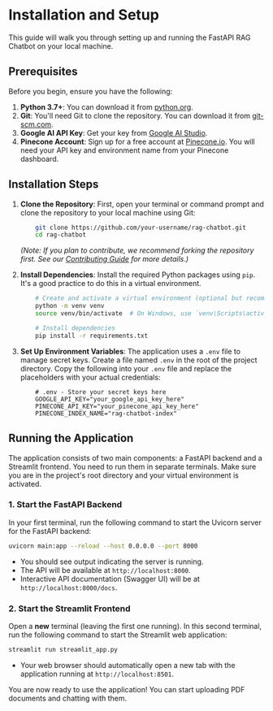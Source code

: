 # Installation and Setup

This guide will walk you through setting up and running the FastAPI RAG Chatbot on your local machine.

## Prerequisites

Before you begin, ensure you have the following:

1. **Python 3.7+**: You can download it from [python.org](https://www.python.org/downloads/).
2. **Git**: You'll need Git to clone the repository. You can download it from [git-scm.com](https://git-scm.com/downloads).
3. **Google AI API Key**: Get your key from [Google AI Studio](https://makersuite.google.com/app/apikey).
4. **Pinecone Account**: Sign up for a free account at [Pinecone.io](https://www.pinecone.io/). You will need your API key and environment name from your Pinecone dashboard.

## Installation Steps

1. **Clone the Repository**:
    First, open your terminal or command prompt and clone the repository to your local machine using Git:

    ```bash
        git clone https://github.com/your-username/rag-chatbot.git
        cd rag-chatbot
    ```

    *(Note: If you plan to contribute, we recommend forking the repository first. See our [Contributing Guide](../CONTRIBUTING.md) for more details.)*

2. **Install Dependencies**:
    Install the required Python packages using `pip`. It's a good practice to do this in a virtual environment.

    ```bash
        # Create and activate a virtual environment (optional but recommended)
        python -m venv venv
        source venv/bin/activate  # On Windows, use `venv\Scripts\activate`

        # Install dependencies
        pip install -r requirements.txt
    ```

3. **Set Up Environment Variables**:
    The application uses a `.env` file to manage secret keys. Create a file named `.env` in the root of the project directory.
    Copy the following into your `.env` file and replace the placeholders with your actual credentials:

    ```env
        # .env - Store your secret keys here
        GOOGLE_API_KEY="your_google_api_key_here"
        PINECONE_API_KEY="your_pinecone_api_key_here"
        PINECONE_INDEX_NAME="rag-chatbot-index"
    ```

## Running the Application

The application consists of two main components: a FastAPI backend and a Streamlit frontend. You need to run them in separate terminals. Make sure you are in the project's root directory and your virtual environment is activated.

### 1. Start the FastAPI Backend

In your first terminal, run the following command to start the Uvicorn server for the FastAPI backend:

```bash
uvicorn main:app --reload --host 0.0.0.0 --port 8000
```

- You should see output indicating the server is running.
- The API will be available at `http://localhost:8000`.
- Interactive API documentation (Swagger UI) will be at `http://localhost:8000/docs`.

### 2. Start the Streamlit Frontend

Open a **new** terminal (leaving the first one running). In this second terminal, run the following command to start the Streamlit web application:

```bash
streamlit run streamlit_app.py
```

- Your web browser should automatically open a new tab with the application running at `http://localhost:8501`.

You are now ready to use the application! You can start uploading PDF documents and chatting with them.

